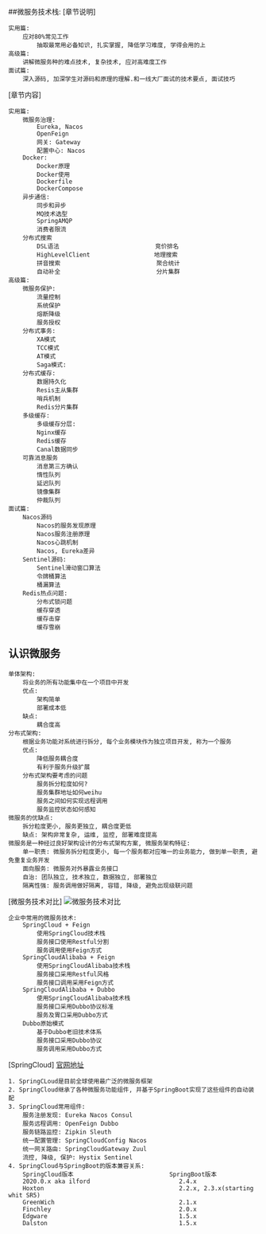 ##微服务技术栈:
[章节说明]

    实用篇:
        应对80%常见工作
            抽取最常用必备知识, 扎实掌握, 降低学习难度, 学得会用的上
    高级篇:
        讲解微服务种的难点技术, 复杂技术, 应对高难度工作
    面试篇:
        深入源码, 加深学生对源码和原理的理解.和一线大厂面试的技术要点, 面试技巧
[章节内容]

    实用篇:
        微服务治理:
            Eureka, Nacos
            OpenFeign
            网关: Gateway
            配置中心: Nacos
        Docker:
            Docker原理
            Docker使用
            Dockerfile
            DockerCompose
        异步通信:
            同步和异步
            MQ技术选型
            SpringAMQP
            消费者限流
        分布式搜索
            DSL语法                           竞价排名
            HighLevelClient                  地理搜索
            拼音搜索                           聚合统计
            自动补全                           分片集群
    高级篇:
        微服务保护:
            流量控制
            系统保护
            熔断降级
            服务授权
        分布式事务:
            XA模式
            TCC模式
            AT模式
            Saga模式:
        分布式缓存:
            数据持久化
            Resis主从集群
            哨兵机制
            Redis分片集群
        多级缓存:
            多级缓存分层:
            Nginx缓存
            Redis缓存
            Canal数据同步
        可靠消息服务
            消息第三方确认
            惰性队列
            延迟队列
            镜像集群
            仲裁队列
    面试篇:
        Nacos源码
            Nacos的服务发现原理
            Nacos服务注册原理
            Nacos心跳机制
            Nacos, Eureka差异
        Sentinel源码:
            Sentinel滑动窗口算法
            令牌桶算法
            桶漏算法
        Redis热点问题:
            分布式锁问题
            缓存穿透
            缓存击穿
            缓存雪崩
## 认识微服务
    单体架构:
        将业务的所有功能集中在一个项目中开发
        优点:
            架构简单
            部署成本低
        缺点:
            耦合度高
    分布式架构:
        根据业务功能对系统进行拆分, 每个业务模块作为独立项目开发, 称为一个服务
        优点: 
            降低服务耦合度
            有利于服务升级扩展
        分布式架构要考虑的问题
            服务拆分粒度如何?
            服务集群地址如何weihu
            服务之间如何实现远程调用
            服务监控状态如何感知
    微服务的优缺点:
        拆分粒度更小, 服务更独立, 耦合度更低
        缺点: 架构非常复杂, 运维, 监控, 部署难度提高
    微服务是一种经过良好架构设计的分布式架构方案, 微服务架构特征:
        单一职责: 微服务拆分粒度更小, 每一个服务都对应唯一的业务能力, 做到单一职责, 避免重复业务开发
        面向服务: 微服务对外暴露业务接口
        自治: 团队独立, 技术独立, 数据独立, 部署独立
        隔离性强: 服务调用做好隔离, 容错, 降级, 避免出现级联问题
        
[微服务技术对比]
    ![微服务技术对比](main/resources/statics/微服务技术对比.jpg)
            
    企业中常用的微服务技术:
        SpringCloud + Feign
            使用SpringCloud技术栈
            服务接口使用Restful分割
            服务调用使用Feign方式
        SpringCloudAlibaba + Feign
            使用SpringCloudAlibaba技术栈
            服务接口采用Restful风格
            服务接口调用采用Feign方式
        SpringCloudAlibaba + Dubbo
            使用SpringCloudAlibaba技术栈
            服务接口采用Dubbo协议标准
            服务及胃口采用Dubbo方式
        Dubbo原始模式
            基于Dubbo老旧技术体系
            服务接口采用Dubbo协议
            服务调用采用Dubbo方式
            
[SpringCloud]
    [官网地址](https://spring.io/projects/spring-cloud)
    
    1. SpringCLoud是目前全球使用最广泛的微服务框架
    2. SpringCloud继承了各种微服务功能组件, 并基于SpringBoot实现了这些组件的自动装配
    3. SpringCloud常用组件:
        服务注册发现: Eureka Nacos Consul
        服务远程调用: OpenFeign Dubbo
        服务链路监控: Zipkin Sleuth
        统一配置管理: SpringCloudConfig Nacos
        统一网关路由: SpringCloudGateway Zuul
        流控, 降级, 保护: Hystix Sentinel
    4. SpringCloud与SpringBoot的版本兼容关系:
        SpringCloud版本                           SpringBoot版本
        2020.0.x aka ilford                         2.4.x        
        Hoxton                                      2.2.x, 2.3.x(starting whit SR5)
        GreenWich                                   2.1.x
        Finchley                                    2.0.x
        Edgware                                     1.5.x
        Dalston                                     1.5.x


    
    
    
    
    
    
    
    
    
    
    